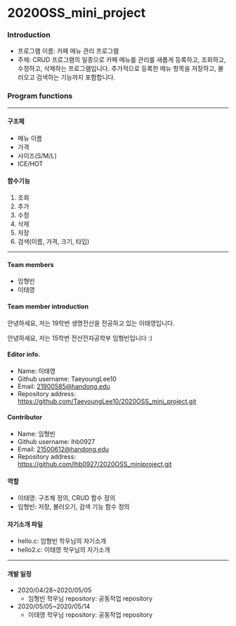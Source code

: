 # 2020OSS_mini_project

### Introduction
* 프로그램 이름: 카페 메뉴 관리 프로그램
* 주제: CRUD 프로그램의 일종으로 카페 메뉴를 관리를 새롭게 등록하고, 조회하고, 수정하고, 삭제하는 프로그램입니다. 추가적으로 등록한 메뉴 항목을 저장하고, 불러오고 검색하는 기능까지 포함합니다.

### Program functions
***
#### **구조체**
+ 메뉴 이름
+ 가격
+ 사이즈(S/M/L)
+ ICE/HOT

#### **함수기능**

1. 조회
2. 추가
3. 수정
4. 삭제
5. 저장
6. 검색(이름, 가격, 크기, 타입)
***

#### **Team members**
+ 임형빈
+ 이태영

#### **Team member introduction**
안녕하세요, 저는 19학번 생명전산을 전공하고 있는 이태영입니다.

안녕하세요, 저는 15학번 전산전자공학부 임형빈입니다 :)

#### **Editor info.**
* Name: 이태영
* Github username: TaeyoungLee10
* Email: 21900585@handong.edu
* Repository address: <https://github.com/TaeyoungLee10/2020OSS_mini_project.git>

#### **Contributor**
* Name: 임형빈
* Github username: lhb0927
* Email: 21500612@handong.edu
* Repository address: <https://github.com/lhb0927/2020OSS_miniproject.git>

#### **역할**
* 이태영: 구조체 정의, CRUD 함수 정의 
* 임형빈: 저장, 불러오기, 검색 기능 함수 정의
 
#### **자기소개 파일**
* hello.c: 임형빈 학우님의 자기소개
* hello2.c: 이태영 학우님의 자기소개

***
#### **개발 일정**
* 2020/04/28~2020/05/05
    + 임형빈 학우님 repository: 공동작업 repository
* 2020/05/05~2020/05/14
    + 이태영 학우님 repository: 공동작업 repository
